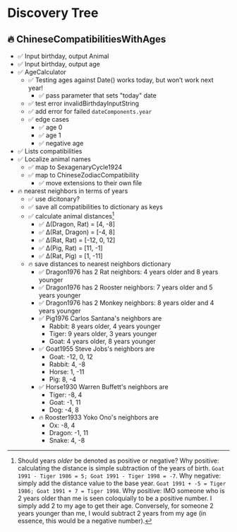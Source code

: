 #  Discovery Tree

## 🔥 ChineseCompatibilitiesWithAges
- ✅ Input birthday, output Animal
- ✅ Input birthday, output age
- ✅ AgeCalculator
    - ✅ Testing ages against Date() works today, but won’t work next year!
        - ✅ pass parameter that sets "today" date
    - ✅ test error invalidBirthdayInputString
    - ✅ add error for failed `dateComponents.year`
    - ✅ edge cases
        - ✅ age 0
        - ✅ age 1
        - ✅ negative age
- ✅ Lists compatibilities 
- ✅ Localize animal names
    - ✅ map to SexagenaryCycle1924
    - ✅ map to ChineseZodiacCompatibility
        - ✅ move extensions to their own file
- 🔥 nearest neighbors in terms of years
    - ✅ use dicitonary?
    - ✅ save all compatibilities to dictionary as keys
    - ✅ calculate animal distances[^1]
        - ✅ Δ(Dragon, Rat) = [4, -8] 
        - ✅ Δ(Rat, Dragon) = [-4, 8]
        - ✅ Δ(Rat, Rat) = [-12, 0, 12]
        - ✅ Δ(Pig, Rat) = [11, -1]
        - ✅ Δ(Rat, Pig) = [1, -11]
    - 🔥 save distances to nearest neighbors dictionary
        - ✅ Dragon1976 has 2 Rat neighbors: 4 years older and 8 years younger
        - ✅ Dragon1976 has 2 Rooster neighbors: 7 years older and 5 years younger
        - ✅ Dragon1976 has 2 Monkey neighbors: 8 years older and 4 years younger
        - ✅ Pig1976 Carlos Santana's neighbors are 
            - Rabbit: 8 years older, 4 years younger
            - Tiger: 9 years older, 3 years younger
            - Goat: 4 years older, 8 years younger
        - ✅ Goat1955 Steve Jobs's neighbors are
            - Goat: -12, 0, 12
            - Rabbit: 4, -8
            - Horse: 1, -11
            - Pig: 8, -4
        - ✅ Horse1930 Warren Buffett's neighbors are
            - Tiger: -8, 4
            - Goat: -1, 11
            - Dog: -4, 8
        - 🔥 Rooster1933 Yoko Ono's neighbors are
            - Ox: -8, 4
            - Dragon: -1, 11
            - Snake: 4, -8
         


[^1]: Should years *older* be denoted as positive or negative? Why positive: calculating the distance is simple subtraction of the years of birth. `Goat 1991 - Tiger 1986 = 5; Goat 1991 - Tiger 1998 = -7`. Why negative: simply add the distance value to the base year. `Goat 1991 + -5 = Tiger 1986; Goat 1991 + 7 = Tiger 1998`. Why positive: IMO someone who is 2 years older than me is seen coloquially to be a positive number. I simply add 2 to my age to get their age. Conversely, for someone 2 years younger than me, I would subtract 2 years from my age (in essence, this would be a negative number). 
